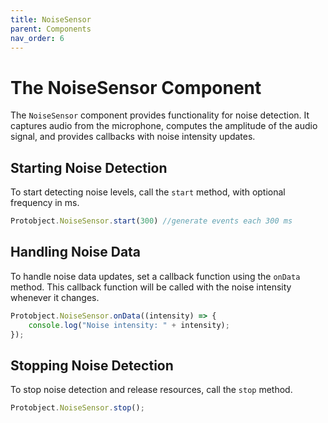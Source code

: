 ```yaml
---
title: NoiseSensor
parent: Components
nav_order: 6
---
```


# The NoiseSensor Component

The `NoiseSensor` component provides functionality for noise detection. It captures audio from the microphone, computes the amplitude of the audio signal, and provides callbacks with noise intensity updates.



## Starting Noise Detection
To start detecting noise levels, call the `start` method, with optional frequency in ms. 

```javascript
Protobject.NoiseSensor.start(300) //generate events each 300 ms
```

## Handling Noise Data
To handle noise data updates, set a callback function using the `onData` method. This callback function will be called with the noise intensity whenever it changes.

```javascript
Protobject.NoiseSensor.onData((intensity) => {
    console.log("Noise intensity: " + intensity);
});
``` 

## Stopping Noise Detection
To stop noise detection and release resources, call the `stop` method.

```javascript
Protobject.NoiseSensor.stop();
```